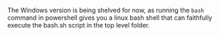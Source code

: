 The Windows version is being shelved for now, as running the `bash` command in powershell gives you a linux bash shell that can faithfully execute the bash.sh script in the top level folder. 
